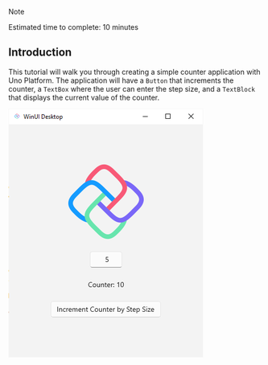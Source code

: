 > [!NOTE] 
> Estimated time to complete: 10 minutes

## Introduction

This tutorial will walk you through creating a simple counter application with Uno Platform. The application will have a `Button` that increments the counter, a `TextBox` where the user can enter the step size, and a `TextBlock` that displays the current value of the counter.

![Counter App](Assets/counter-app.png) 

